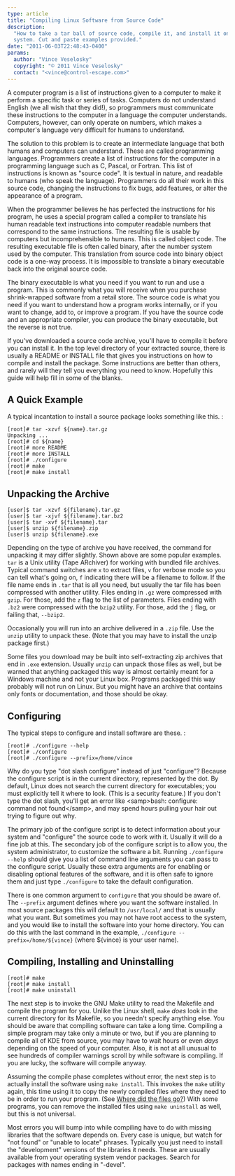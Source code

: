 ```yaml
---
type: article
title: "Compiling Linux Software from Source Code"
description:
  "How to take a tar ball of source code, compile it, and install it on any linux
  system. Cut and paste examples provided."
date: "2011-06-03T22:48:43-0400"
params:
  author: "Vince Veselosky"
  copyright: "© 2011 Vince Veselosky"
  contact: "<vince@control-escape.com>"
---
```


A computer program is a list of instructions given to a computer to make it perform a
specific task or series of tasks. Computers do not understand English (we all wish that
they did!), so programmers must communicate these instructions to the computer in a
language the computer understands. Computers, however, can only operate on numbers,
which makes a computer\'s language very difficult for humans to understand.

The solution to this problem is to create an intermediate language that both humans and
computers can understand. These are called programming languages. Programmers create a
list of instructions for the computer in a programming language such as C, Pascal, or
Fortran. This list of instructions is known as "source code". It is textual in nature,
and readable to humans (who speak the language). Programmers do all their work in this
source code, changing the instructions to fix bugs, add features, or alter the
appearance of a program.

When the programmer believes he has perfected the instructions for his program, he uses
a special program called a compiler to translate his human readable text instructions
into computer readable numbers that correspond to the same instructions. The resulting
file is usable by computers but incomprehensible to humans. This is called object code.
The resulting executable file is often called binary, after the number system used by
the computer. This translation from source code into binary object code is a one-way
process. It is impossible to translate a binary executable back into the original source
code.

The binary executable is what you need if you want to run and use a program. This is
commonly what you will receive when you purchase shrink-wrapped software from a retail
store. The source code is what you need if you want to understand how a program works
internally, or if you want to change, add to, or improve a program. If you have the
source code and an appropriate compiler, you can produce the binary executable, but the
reverse is not true.

If you\'ve downloaded a source code archive, you\'ll have to compile it before you can
install it. In the top level directory of your extracted source, there is usually a
README or INSTALL file that gives you instructions on how to compile and install the
package. Some instructions are better than others, and rarely will they tell you
everything you need to know. Hopefully this guide will help fill in some of the blanks.

## A Quick Example

A typical incantation to install a source package looks something like this. :

    [root]# tar -xzvf ${name}.tar.gz
    Unpacking ...
    [root]# cd ${name}
    [root]# more README
    [root]# more INSTALL
    [root]# ./configure
    [root]# make
    [root]# make install

## Unpacking the Archive

    [user]$ tar -xzvf ${filename}.tar.gz
    [user]$ tar -xjvf ${filename}.tar.bz2
    [user]$ tar -xvf ${filename}.tar
    [user]$ unzip ${filename}.zip
    [user]$ unzip ${filename}.exe

Depending on the type of archive you have received, the command for unpacking it may
differ slightly. Shown above are some popular examples. `tar` is a Unix utility (Tape
ARchiver) for working with bundled file archives. Typical command switches are `x` to
extract files, `v` for verbose mode so you can tell what\'s going on, `f` indicating
there will be a filename to follow. If the file name ends in `.tar` that is all you
need, but usually the tar file has been compressed with another utility. Files ending in
`.gz` were compressed with `gzip`. For those, add the `z` flag to the list of
parameters. Files ending with `.bz2` were compressed with the `bzip2` utility. For
those, add the `j` flag, or failing that, `--bzip2`.

Occasionally you will run into an archive delivered in a `.zip` file. Use the `unzip`
utility to unpack these. (Note that you may have to install the unzip package first.)

Some files you download may be built into self-extracting zip archives that end in
`.exe` extension. Usually `unzip` can unpack those files as well, but be warned that
anything packaged this way is almost certainly meant for a Windows machine and not your
Linux box. Programs packaged this way probably will not run on Linux. But you might have
an archive that contains only fonts or documentation, and those should be okay.

## Configuring

The typical steps to configure and install software are these. :

    [root]# ./configure --help
    [root]# ./configure
    [root]# ./configure --prefix=/home/vince

Why do you type \"dot slash configure\" instead of just \"configure\"? Because the
configure script is in the current directory, represented by the dot. By default, Linux
does not search the current directory for executables; you must explicitly tell it where
to look. (This is a security feature.) If you don\'t type the dot slash, you\'ll get an
error like \<samp\>bash: configure: command not found\</samp\>, and may spend hours
pulling your hair out trying to figure out why.

The primary job of the configure script is to detect information about your system and
\"configure\" the source code to work with it. Usually it will do a fine job at this.
The secondary job of the configure script is to allow you, the system administrator, to
customize the software a bit. Running `./configure --help` should give you a list of
command line arguments you can pass to the configure script. Usually these extra
arguments are for enabling or disabling optional features of the software, and it is
often safe to ignore them and just type `./configure` to take the default configuration.

There is one common argument to `configure` that you should be aware of. The `--prefix`
argument defines where you want the software installed. In most source packages this
will default to `/usr/local/` and that is usually what you want. But sometimes you may
not have root access to the system, and you would like to install the software into your
home directory. You can do this with the last command in the example,
`./configure --prefix=/home/${vince}` (where \${vince} is your user name).

## Compiling, Installing and Uninstalling

    [root]# make
    [root]# make install
    [root]# make uninstall

The next step is to invoke the GNU Make utility to read the Makefile and compile the
program for you. Unlike the Linux shell, `make` _does_ look in the current directory for
its Makefile, so you needn\'t specify anything else. You should be aware that compiling
software can take a long time. Compiling a simple program may take only a minute or two,
but if you are planning to compile all of KDE from source, you may have to wait hours or
even _days_ depending on the speed of your computer. Also, it is not at all unusual to
see hundreds of compiler warnings scroll by while software is compiling. If you are
lucky, the software will compile anyway.

Assuming the compile phase completes without error, the next step is to actually install
the software using `make install`. This invokes the `make` utility again, this time
using it to copy the newly compiled files where they need to be in order to run your
program. (See [Where did the files go?](lx-swinstall-where)) With some programs, you can
remove the installed files using `make uninstall` as well, but this is not universal.

Most errors you will bump into while compiling have to do with missing libraries that
the software depends on. Every case is unique, but watch for \"not found\" or \"unable
to locate\" phrases. Typically you just need to install the \"development\" versions of
the libraries it needs. These are usually available from your operating system vendor
packages. Search for packages with names ending in \"-devel\".
